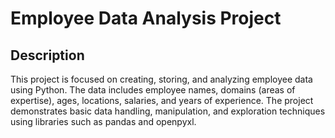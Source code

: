 # Employee Data Analysis Project
##  Description
This project is focused on creating, storing, and analyzing employee data using Python. The data includes employee names, domains (areas of expertise), ages, locations, salaries, and years of experience. The project demonstrates basic data handling, manipulation, and exploration techniques using libraries such as pandas and openpyxl.
